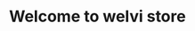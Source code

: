 <html>
<!--210525 upload(clear) download(clear)-->
<head>  
         <base href="/">
         <!--h1><p style="text-align:center;">Welcome to welvi store</p></h1-->
         <h1 id="list">Welcome to welvi store</h1>
         <meta charset="utf-8">
         <!--div id="list">theme list</div><br><br-->
         <meta http-equiv="Permissions-Policy" content="interest-cohort=()"/>
         <link rel="shortcut icon" href="#">
         <title>welvi store</title> 
         <style media="screen">
                  body{                     
                  display: flex;
                  min-height: 100vh;
                  width: 100%; 
                  pading: 0;
                  margin: 0;
                  algin-items: center;
                  justify-content: center;
                  flex-direction: column;
                  }
                           
                  #uploader {
                  -webkit-appearance: none;
                  appearance: none;
                  width: 50%;
                  margin-bottom: 10px;
                  }
         </style>
</head>
         
<body>
<h2 id="list">Upload Your Theme!</h2>
         <div class="theme-picker-view-toggle open" id="uploadTheme">
          <label className="btn btn-primary" for="fileButton">upload</label>
          <input type="file" value="upload" id="fileButton" style="display:none"/><br>
        </div>
<progress value="0" max="100" id="uploader">0%</progress>
         
<script src="https://www.gstatic.com/firebasejs/8.5.0/firebase-app.js"></script>
<script src="https://www.gstatic.com/firebasejs/8.5.0/firebase-analytics.js"></script>
<script src="https://www.gstatic.com/firebasejs/8.5.0/firebase-storage.js"></script>             
                  
<!--Authentication-->         
<script src="https://www.gstatic.com/firebasejs/8.5.0/firebase-auth.js"></script>
<script src="https://www.gstatic.com/firebasejs/8.5.0/firebase-firestore.js"></script>
<script src="index.html"></script>

<script>
         console.log(document.getElementById('userId').innerText);
         
         <!--initialize firebase-->
         var config = {
         apiKey: "AIzaSyBFpJ_jHiLPpl4HZckHefuj4_XJxSQTvlg",
         authDomain: "opensw-opener.firebaseapp.com",
         databaseURL: "https://opensw-opener-default-rtdb.firebaseio.com",
         projectId: "opensw-opener",
         storageBucket: "opensw-opener.appspot.com",
         messagingSenderId: "1073815196228",
         appId: "1:1073815196228:web:429c5a2c3af05df4922211",
         measurementId: "G-GCDBT9FVRL"
         };
         firebase.initializeApp(config);
         firebase.analytics; 
         var user = firebase.auth().currentUser;

         if (user) {
                  console.log("login success");
         } else {
                  console.log("login fail");
         }
         
          <!-- download file-->
         var storage = firebase.storage();
         var storageRef = storage.ref();
         var listRef = storageRef.child('welvi/library');
         
         <!-- Find all the items.-->
         var i=-1;
         var list = document.getElementById('list');
         list.insertAdjacentHTML('afterend', '<section id="downloads">');
         //<section id="downloads">
         listRef.listAll().then(function(res) {
                  res.items.forEach(function(itemRef) { 
                           console.log(itemRef);
                           itemRef.getDownloadURL().then(function(url) {
                                    console.log('File available at', url);
                                    i++;
                                    var index = String(i);
                                    
                                    list.insertAdjacentHTML('afterend', '<a href="' + url + '" id="listNum' + index + '" class="btn">' + itemRef.name + '</a><br><br>');
         
                                    const xhr = new XMLHttpRequest();
                                    xhr.responseType = 'blob';
                                    xhr.onload = function(event) { var blob = xhr.response; };
                                    xhr.open('GET', url);
                                    xhr.send();
                                    });
                  }).catch(function(error) { 
                           switch (error.code) {
                                    case 'storage/object-not-found':
                                    // File doesn't exist
                                    break;
                                    case 'storage/unauthorized':
                                    // User doesn't have permission to access the object
                                    break;
                                    case 'storage/canceled':
                                    // User canceled the upload
                                    break;
                                    case 'storage/unknown':
                                    // Unknown error occurred, inspect the server response
                                    break;
                           }
                  });
         }).catch(function(error) {  });
         
         <!-- get elements-->
         var uploader = document.getElementById('uploader');
         var fileButton = document.getElementById('fileButton');
         
         <!-- listen for file selection-->
         fileButton.addEventListener('change', function(e) {
                  <!--get file-->
                  var file = e.target.files[0];
         
                  <!--create a storage ref-->
                  var storageRef = firebase.storage().ref('welvi/withhold/' + file.name);
         
         var uploadTheme = document.getElementById('uploadTheme');
         uploadTheme.insertAdjacentHTML('afterend', '<div id="fileName">'+file.name+'</div>');
         
                  <!--upload file-->
                  var task = storageRef.put(file);
         
                  <!--update progress bar-->
                  task.on('state_changed',
                  
                           function progress(snapshot) {
                           var percentage = (snapshot.bytesTransferred / snapshot.totalBytes) * 100;
                           uploader.value = percentage;
                           },
                  
                           function error(err) {
                  
                           },
                  
                           function complete() {
                  
                           }
                  
                  );
         });
         list.insertAdjacentHTML('afterend', '</section>');
         //</section>
</script>
</body>
        
</html>
